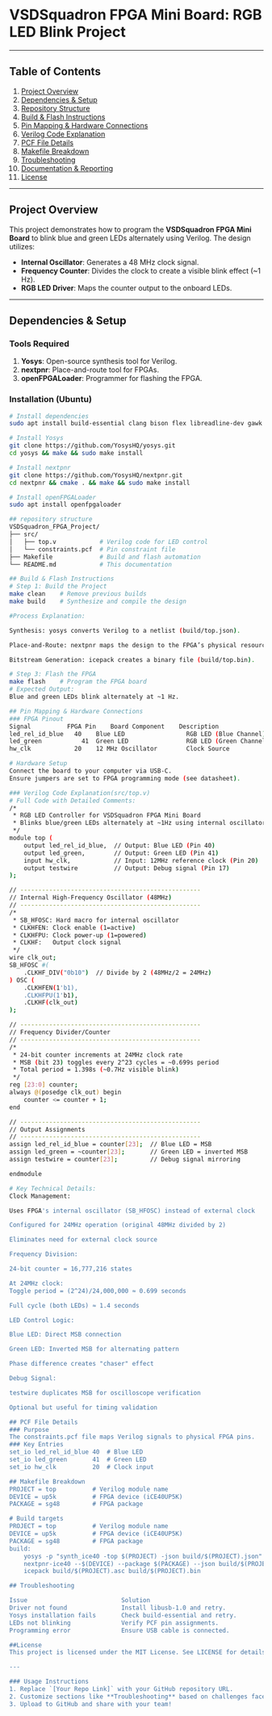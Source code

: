 # VSDSquadron FPGA Mini Board: RGB LED Blink Project
---

## Table of Contents  
1. [Project Overview](#project-overview)  
2. [Dependencies & Setup](#dependencies--setup)  
3. [Repository Structure](#repository-structure)  
4. [Build & Flash Instructions](#build--flash-instructions)  
5. [Pin Mapping & Hardware Connections](#pin-mapping--hardware-connections)  
6. [Verilog Code Explanation](#verilog-code-explanation)  
7. [PCF File Details](#pcf-file-details)  
8. [Makefile Breakdown](#makefile-breakdown)  
9. [Troubleshooting](#troubleshooting)  
10. [Documentation & Reporting](#documentation--reporting)  
11. [License](#license)  

---

## Project Overview  
This project demonstrates how to program the **VSDSquadron FPGA Mini Board** to blink blue and green LEDs alternately using Verilog. The design utilizes:  
- **Internal Oscillator**: Generates a 48 MHz clock signal.  
- **Frequency Counter**: Divides the clock to create a visible blink effect (~1 Hz).  
- **RGB LED Driver**: Maps the counter output to the onboard LEDs.  

---

## Dependencies & Setup  
### Tools Required  
1. **Yosys**: Open-source synthesis tool for Verilog.  
2. **nextpnr**: Place-and-route tool for FPGAs.  
3. **openFPGALoader**: Programmer for flashing the FPGA.  

### Installation (Ubuntu)  
```bash
# Install dependencies  
sudo apt install build-essential clang bison flex libreadline-dev gawk tcl-dev libffi-dev git  

# Install Yosys  
git clone https://github.com/YosysHQ/yosys.git  
cd yosys && make && sudo make install  

# Install nextpnr  
git clone https://github.com/YosysHQ/nextpnr.git  
cd nextpnr && cmake . && make && sudo make install  

# Install openFPGALoader  
sudo apt install openfpgaloader

## repository structure
VSDSquadron_FPGA_Project/  
├── src/  
│   ├── top.v            # Verilog code for LED control  
│   └── constraints.pcf  # Pin constraint file  
├── Makefile             # Build and flash automation  
└── README.md            # This documentation

## Build & Flash Instructions
# Step 1: Build the Project
make clean    # Remove previous builds  
make build    # Synthesize and compile the design

#Process Explanation:

Synthesis: yosys converts Verilog to a netlist (build/top.json).

Place-and-Route: nextpnr maps the design to the FPGA’s physical resources.

Bitstream Generation: icepack creates a binary file (build/top.bin).

# Step 3: Flash the FPGA
make flash    # Program the FPGA board
# Expected Output:
Blue and green LEDs blink alternately at ~1 Hz.

## Pin Mapping & Hardware Connections
### FPGA Pinout
Signal	        FPGA Pin	Board Component	   Description
led_rel_id_blue	  40	Blue LED	             RGB LED (Blue Channel)
led_green	        41	Green LED	             RGB LED (Green Channel)
hw_clk	          20	12 MHz Oscillator	     Clock Source

# Hardware Setup
Connect the board to your computer via USB-C.
Ensure jumpers are set to FPGA programming mode (see datasheet).

### Verilog Code Explanation(src/top.v)
# Full Code with Detailed Comments:
/* 
 * RGB LED Controller for VSDSquadron FPGA Mini Board
 * Blinks blue/green LEDs alternately at ~1Hz using internal oscillator
 */
module top (
    output led_rel_id_blue,  // Output: Blue LED (Pin 40)
    output led_green,        // Output: Green LED (Pin 41)
    input hw_clk,            // Input: 12MHz reference clock (Pin 20)
    output testwire          // Output: Debug signal (Pin 17)
);

// --------------------------------------------------
// Internal High-Frequency Oscillator (48MHz)
// --------------------------------------------------
/* 
 * SB_HFOSC: Hard macro for internal oscillator
 * CLKHFEN: Clock enable (1=active)
 * CLKHFPU: Clock power-up (1=powered)
 * CLKHF:   Output clock signal
 */
wire clk_out;
SB_HFOSC #(
    .CLKHF_DIV("0b10")  // Divide by 2 (48MHz/2 = 24MHz)
) OSC (
    .CLKHFEN(1'b1),
    .CLKHFPU(1'b1),
    .CLKHF(clk_out)
);

// --------------------------------------------------
// Frequency Divider/Counter
// --------------------------------------------------
/* 
 * 24-bit counter increments at 24MHz clock rate
 * MSB (bit 23) toggles every 2^23 cycles = ~0.699s period
 * Total period = 1.398s (~0.7Hz visible blink)
 */
reg [23:0] counter;
always @(posedge clk_out) begin
    counter <= counter + 1;
end

// --------------------------------------------------
// Output Assignments
// --------------------------------------------------
assign led_rel_id_blue = counter[23];  // Blue LED = MSB
assign led_green = ~counter[23];       // Green LED = inverted MSB
assign testwire = counter[23];         // Debug signal mirroring

endmodule

# Key Technical Details:
Clock Management:

Uses FPGA's internal oscillator (SB_HFOSC) instead of external clock

Configured for 24MHz operation (original 48MHz divided by 2)

Eliminates need for external clock source

Frequency Division:

24-bit counter = 16,777,216 states

At 24MHz clock:
Toggle period = (2^24)/24,000,000 ≈ 0.699 seconds

Full cycle (both LEDs) ≈ 1.4 seconds

LED Control Logic:

Blue LED: Direct MSB connection

Green LED: Inverted MSB for alternating pattern

Phase difference creates "chaser" effect

Debug Signal:

testwire duplicates MSB for oscilloscope verification

Optional but useful for timing validation

## PCF File Details
### Purpose
The constraints.pcf file maps Verilog signals to physical FPGA pins.
### Key Entries
set_io led_rel_id_blue 40  # Blue LED  
set_io led_green       41  # Green LED  
set_io hw_clk          20  # Clock input

## Makefile Breakdown
PROJECT = top          # Verilog module name  
DEVICE = up5k          # FPGA device (iCE40UP5K)  
PACKAGE = sg48         # FPGA package  

# Build targets
PROJECT = top          # Verilog module name  
DEVICE = up5k          # FPGA device (iCE40UP5K)  
PACKAGE = sg48         # FPGA package 
build:  
    yosys -p "synth_ice40 -top $(PROJECT) -json build/$(PROJECT).json" $(PROJECT).v  
    nextpnr-ice40 --$(DEVICE) --package $(PACKAGE) --json build/$(PROJECT).json --pcf constraints.pcf --asc build/$(PROJECT).asc  
    icepack build/$(PROJECT).asc build/$(PROJECT).bin

## Troubleshooting

Issue	                       Solution
Driver not found	           Install libusb-1.0 and retry.
Yosys installation fails	   Check build-essential and retry.
LEDs not blinking	           Verify PCF pin assignments.
Programming error	           Ensure USB cable is connected.

##License
This project is licensed under the MIT License. See LICENSE for details.

---

### Usage Instructions  
1. Replace `[Your Repo Link]` with your GitHub repository URL.  
2. Customize sections like **Troubleshooting** based on challenges faced.  
3. Upload to GitHub and share with your team!  
